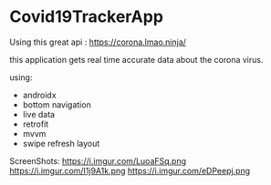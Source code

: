# Covid19TrackerApp

Using this great api : https://corona.lmao.ninja/

this application gets real time accurate data about the corona virus.

using:
- androidx
- bottom navigation
- live data
- retrofit
- mvvm
- swipe refresh layout

ScreenShots:
https://i.imgur.com/LuoaFSq.png
https://i.imgur.com/I1j9A1k.png
https://i.imgur.com/eDPeepj.png

